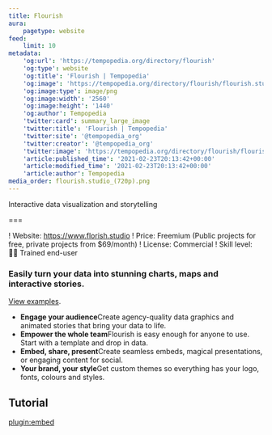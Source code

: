 ```yaml
---
title: Flourish
aura:
    pagetype: website
feed:
    limit: 10
metadata:
    'og:url': 'https://tempopedia.org/directory/flourish'
    'og:type': website
    'og:title': 'Flourish | Tempopedia'
    'og:image': 'https://tempopedia.org/directory/flourish/flourish.studio_(720p).png'
    'og:image:type': image/png
    'og:image:width': '2560'
    'og:image:height': '1440'
    'og:author': Tempopedia
    'twitter:card': summary_large_image
    'twitter:title': 'Flourish | Tempopedia'
    'twitter:site': '@tempopedia_org'
    'twitter:creator': '@tempopedia_org'
    'twitter:image': 'https://tempopedia.org/directory/flourish/flourish.studio_(720p).png'
    'article:published_time': '2021-02-23T20:13:42+00:00'
    'article:modified_time': '2021-02-23T20:13:42+00:00'
    'article:author': Tempopedia
media_order: flourish.studio_(720p).png
---
```


Interactive data visualization and storytelling

===

! Website: https://www.florish.studio
! Price: Freemium (Public projects for free, private projects from $69/month)
! License: Commercial
! Skill level: 🏋️‍♀️ Trained end-user

### Easily turn your data into stunning charts, maps and interactive stories.
[View examples](https://flourish.studio/examples).

-   **Engage your audience**Create agency-quality data graphics and animated stories that bring your data to life.
-   **Empower the whole team**Flourish is easy enough for anyone to use. Start with a template and drop in data.
-   **Embed, share, present**Create seamless embeds, magical presentations, or engaging content for social.
-   **Your brand, your style**Get custom themes so everything has your logo, fonts, colours and styles.

## Tutorial

[plugin:embed](https://towardsdatascience.com/creating-awesome-map-data-visualizations-using-flourish-studio-6410a8e01c74)